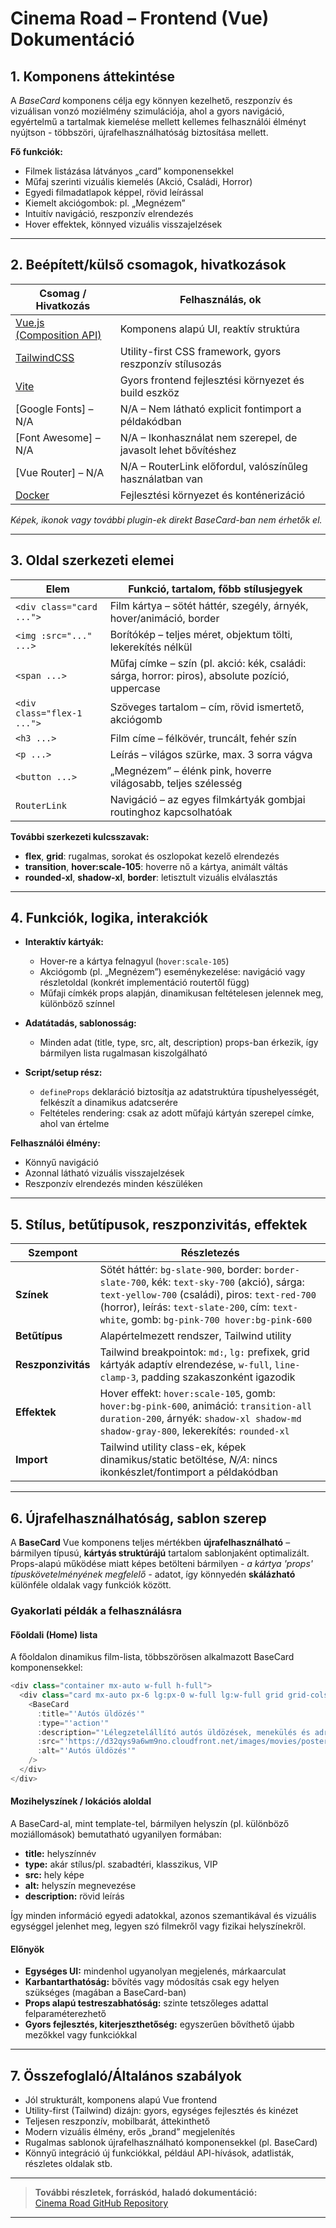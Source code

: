 # Cinema Road – Frontend (Vue) Dokumentáció

## 1. Komponens áttekintése

A *BaseCard* komponens célja egy könnyen kezelhető, reszponzív és vizuálisan vonzó moziélmény szimulációja, ahol a gyors navigáció, egyértelmű a tartalmak kiemelése mellett kellemes felhasználói élményt nyújtson - többszöri, újrafelhasználhatóság biztosítása mellett.

**Fő funkciók:**
- Filmek listázása látványos „card” komponensekkel
- Műfaj szerinti vizuális kiemelés (Akció, Családi, Horror)
- Egyedi filmadatlapok képpel, rövid leírással  
- Kiemelt akciógombok: pl. „Megnézem”
- Intuitív navigáció, reszponzív elrendezés  
- Hover effektek, könnyed vizuális visszajelzések

---

## 2. Beépített/külső csomagok, hivatkozások

| **Csomag / Hivatkozás**                        | **Felhasználás, ok**                                           |
| ---------------------------------------------- | -------------------------------------------------------------- |
| [Vue.js (Composition API)](https://vuejs.org/) | Komponens alapú UI, reaktív struktúra                          |
| [TailwindCSS](https://tailwindcss.com/)        | Utility-first CSS framework, gyors reszponzív stílusozás       |
| [Vite](https://vitejs.dev/)                    | Gyors frontend fejlesztési környezet és build eszköz           |
| [Google Fonts] – N/A                           | N/A – Nem látható explicit fontimport a példakódban            |
| [Font Awesome] – N/A                           | N/A – Ikonhasználat nem szerepel, de javasolt lehet bővítéshez |
| [Vue Router] – N/A                             | N/A – RouterLink előfordul, valószínűleg használatban van      |
| [Docker](https://www.docker.com/)              | Fejlesztési környezet és konténerizáció                        |

*Képek, ikonok vagy további plugin-ek direkt BaseCard-ban nem érhetők el.*

---

## 3. Oldal szerkezeti elemei

| **Elem**                   | **Funkció, tartalom, főbb stílusjegyek**                                                        |
| -------------------------- | ----------------------------------------------------------------------------------------------- |
| `<div class="card ...">`   | Film kártya – sötét háttér, szegély, árnyék, hover/animáció, border                             |
| `<img :src="..." ...>`     | Borítókép – teljes méret, objektum tölti, lekerekítés nélkül                                    |
| `<span ...>`               | Műfaj címke – szín (pl. akció: kék, családi: sárga, horror: piros), absolute pozíció, uppercase |
| `<div class="flex-1 ...">` | Szöveges tartalom – cím, rövid ismertető, akciógomb                                             |
| `<h3 ...>`                 | Film címe – félkövér, truncált, fehér szín                                                      |
| `<p ...>`                  | Leírás – világos szürke, max. 3 sorra vágva                                                     |
| `<button ...>`             | „Megnézem” – élénk pink, hoverre világosabb, teljes szélesség                                   |
| `RouterLink`               | Navigáció – az egyes filmkártyák gombjai routinghoz kapcsolhatóak                               |

**További szerkezeti kulcsszavak:**
- **flex**, **grid**: rugalmas, sorokat és oszlopokat kezelő elrendezés
- **transition**, **hover:scale-105**: hoverre nő a kártya, animált váltás
- **rounded-xl**, **shadow-xl**, **border**: letisztult vizuális elválasztás

---

## 4. Funkciók, logika, interakciók

- **Interaktív kártyák:**
  - Hover-re a kártya felnagyul (`hover:scale-105`)
  - Akciógomb (pl. „Megnézem”) eseménykezelése: navigáció vagy részletoldal (konkrét implementáció routertől függ)
  - Műfaji címkék props alapján, dinamikusan feltételesen jelennek meg, különböző színnel

- **Adatátadás, sablonosság:**
  - Minden adat (title, type, src, alt, description) props-ban érkezik, így bármilyen lista rugalmasan kiszolgálható

- **Script/setup rész:**
  - `defineProps` deklaráció biztosítja az adatstruktúra típushelyességét, felkészít a dinamikus adatcserére
  - Feltételes rendering: csak az adott műfajú kártyán szerepel címke, ahol van értelme

**Felhasználói élmény:**
- Könnyű navigáció
- Azonnal látható vizuális visszajelzések
- Reszponzív elrendezés minden készüléken

---

## 5. Stílus, betűtípusok, reszponzivitás, effektek

| **Szempont**       | **Részletezés**                                                                                                                                                                                                                               |
| ------------------ | --------------------------------------------------------------------------------------------------------------------------------------------------------------------------------------------------------------------------------------------- |
| **Színek**         | Sötét háttér: `bg-slate-900`, border: `border-slate-700`, kék: `text-sky-700` (akció), sárga: `text-yellow-700` (családi), piros: `text-red-700` (horror), leírás: `text-slate-200`, cím: `text-white`, gomb: `bg-pink-700 hover:bg-pink-600` |
| **Betűtípus**      | Alapértelmezett rendszer, Tailwind utility                                                                                                                                                                                                    |
| **Reszponzivitás** | Tailwind breakpointok: `md:`, `lg:` prefixek, grid kártyák adaptív elrendezése, `w-full`, `line-clamp-3`, padding szakaszonként igazodik                                                                                                      |
| **Effektek**       | Hover effekt: `hover:scale-105`, gomb: `hover:bg-pink-600`, animáció: `transition-all duration-200`, árnyék: `shadow-xl shadow-md shadow-gray-800`, lekerekítés: `rounded-xl`                                                                 |
| **Import**         | Tailwind utility class-ek, képek dinamikus/static betöltése, *N/A*: nincs ikonkészlet/fontimport a példakódban                                                                                                                                |

---

## 6. Újrafelhasználhatóság, sablon szerep

A **BaseCard** Vue komponens teljes mértékben **újrafelhasználható** – bármilyen típusú, **kártyás struktúrájú** tartalom sablonjaként optimalizált. Props-alapú működése miatt képes betölteni bármilyen *- a kártya 'props' típuskövetelményének megfelelő -* adatot, így könnyedén **skálázható** különféle oldalak vagy funkciók között.

### Gyakorlati példák a felhasználásra

#### Főoldali (Home) lista

A főoldalon dinamikus film-lista, többszörösen alkalmazott BaseCard komponensekkel:

```js
<div class="container mx-auto w-full h-full">
  <div class="card mx-auto px-6 lg:px-0 w-full lg:w-full grid grid-cols-1 sm:grid-cols-2 lg:grid-cols-4 justify-center gap-6 md:gap-8 lg:gap-6 xl:gap-10">
    <BaseCard 
      :title="'Autós üldözés'" 
      :type="'action'"
      :description="'Lélegzetelállító autós üldözések, menekülés és adrenalin—csak a legbátrabbaknak.'"
      :src="'https://d32qys9a6wm9no.cloudfront.net/images/movies/poster/d6/20249e4b290423cd14d4fbb932faa88a_500x735.jpg?t=1725823421'"
      :alt="'Autós üldözés'"
    />
  </div>
</div>
```

#### Mozihelyszínek / lokációs aloldal

A BaseCard-al, mint template-tel, bármilyen helyszín (pl. különböző moziállomások) bemutatható ugyanilyen formában:
- **title:** helyszínnév
- **type:** akár stílus/pl. szabadtéri, klasszikus, VIP
- **src:** hely képe
- **alt:** helyszín megnevezése
- **description:** rövid leírás

Így minden információ egyedi adatokkal, azonos szemantikával és vizuális egységgel jelenhet meg, legyen szó filmekről vagy fizikai helyszínekről.

#### Előnyök

- **Egységes UI:** mindenhol ugyanolyan megjelenés, márkaarculat
- **Karbantarthatóság:** bővítés vagy módosítás csak egy helyen szükséges (magában a BaseCard-ban)
- **Props alapú testreszabhatóság:** szinte tetszőleges adattal felparaméterezhető
- **Gyors fejlesztés, kiterjeszthetőség:** egyszerűen bővíthető újabb mezőkkel vagy funkciókkal

---

## 7. Összefoglaló/Általános szabályok

- Jól strukturált, komponens alapú Vue frontend
- Utility-first (Tailwind) dizájn: gyors, egységes fejlesztés és kinézet
- Teljesen reszponzív, mobilbarát, áttekinthető
- Modern vizuális élmény, erős „brand” megjelenítés
- Rugalmas sablonok újrafelhasználható komponensekkel (pl. BaseCard)
- Könnyű integráció új funkciókkal, például API-hívások, adatlisták, részletes oldalak stb.

---

> **További részletek, forráskód, haladó dokumentáció:**  
> [Cinema Road GitHub Repository](https://github.com/Bari1192/CinemaRoad)

---